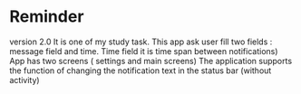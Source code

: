 # Reminder
version 2.0
It is one of my study task.
This app ask user fill two fields : message field and time.
Time field it is time span between notifications)
App has two screens ( settings and main screens)
The application supports the function of changing the notification text in the status bar (without activity)
